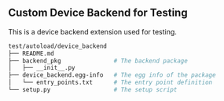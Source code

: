 ## Custom Device Backend for Testing

This is a device backend extension used for testing.

```bash
test/autoload/device_backend
├── README.md
├── backend_pkg               # The backend package
│   ├── __init__.py
├── device_backend.egg-info   # The egg info of the package
│   └── entry_points.txt      # The entry point definition
└── setup.py                  # The setup script
```
